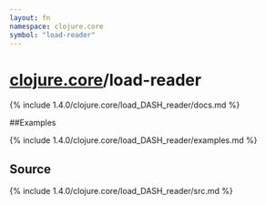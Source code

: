 ```yaml
---
layout: fn
namespace: clojure.core
symbol: "load-reader"
---
```


# [clojure.core](../)/load-reader

{% include 1.4.0/clojure.core/load_DASH_reader/docs.md %}

##Examples

{% include 1.4.0/clojure.core/load_DASH_reader/examples.md %}
## Source
{% include 1.4.0/clojure.core/load_DASH_reader/src.md %}

